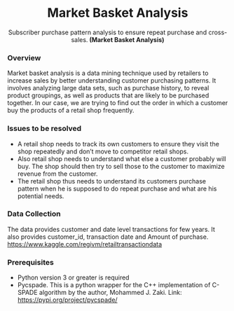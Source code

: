 <div align="center">  
<h1>Market Basket Analysis</h1>
<p>Subscriber purchase pattern analysis to ensure repeat purchase and cross-sales.<b> (Market Basket Analysis)</b> </p>
  
</div>

### Overview
Market basket analysis is a data mining technique used by retailers
to increase sales by better understanding customer purchasing patterns.
It involves analyzing large data sets, such as purchase history, to reveal
product groupings, as well as products that are likely to be purchased together. In our
case, we are trying to find out the order in which a customer buy the products 
of a retail shop frequently.

### Issues to be resolved
- A retail shop needs to track its own customers to ensure they visit the shop repeatedly and don’t move to competitor retail shops.
- Also retail shop needs to understand what else a customer probably will buy. The shop should then try to sell those to the customer to maximize revenue from the customer.
- The retail shop thus needs to understand its customers purchase pattern when he is supposed to do repeat purchase and what are his potential needs. 


### Data Collection
The data provides customer and date level transactions for few years.
It also provides customer_id, transaction date and Amount of purchase.  
https://www.kaggle.com/regivm/retailtransactiondata


### Prerequisites
- Python version 3 or greater is required
- Pycspade. This is a python wrapper for the C++ implementation of C-SPADE algorithm by the author, Mohammed J. Zaki. 
Link: https://pypi.org/project/pycspade/
